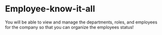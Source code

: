 # Employee-know-it-all
You will be able to view and manage the departments, roles, and employees for the company so that you can organize the employees status!
